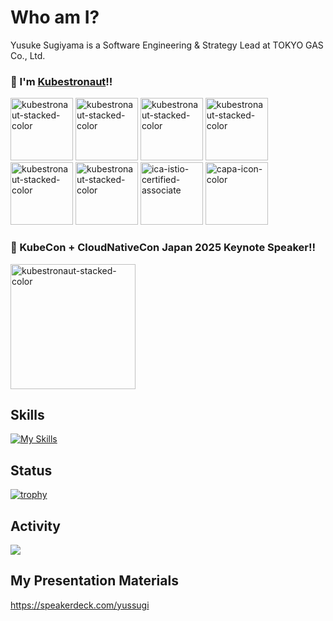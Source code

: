 # Who am I?

Yusuke Sugiyama is a Software Engineering & Strategy Lead at TOKYO GAS Co., Ltd.

### 🚢 I'm [Kubestronaut](https://www.cncf.io/training/kubestronaut/?_sft_lf-country=jp&p=yusuke-sugiyama)!!

<img width="100" alt="kubestronaut-stacked-color" src="https://github.com/user-attachments/assets/af5866d1-7c1c-41d9-90f1-b3c53fb8b7de" />
<img width="100" alt="kubestronaut-stacked-color" src="https://github.com/user-attachments/assets/c641c083-9a86-46cd-b1fd-d73cd60d734b" />
<img width="100" alt="kubestronaut-stacked-color" src="https://github.com/user-attachments/assets/36446eb0-6ec0-4850-aa8a-f733c27c5d5d" />
<img width="100" alt="kubestronaut-stacked-color" src="https://github.com/user-attachments/assets/ab209d8d-0282-494c-a9ab-7beabb1711ee" />
<img width="100" alt="kubestronaut-stacked-color" src="https://github.com/user-attachments/assets/4728f376-2b13-4ea5-972c-bfb66d3d43f3" />
<img width="100" alt="kubestronaut-stacked-color" src="https://github.com/user-attachments/assets/8d20a25f-277d-4247-afbf-59fc1d636411" />
<img width="100" height="100" alt="ica-istio-certified-associate" src="https://github.com/user-attachments/assets/d34533eb-8141-442c-b508-3c240b8a619a" />
<img width="100" height="100" alt="capa-icon-color" src="https://github.com/user-attachments/assets/3bb51072-9151-4045-9f83-31cc51c9b90b" />


### 📢 KubeCon + CloudNativeCon Japan 2025 Keynote Speaker!!

<a href="https://www.credly.com/badges/10d420c1-2f92-426c-bea1-7f7c2ee4ba4e/public_url">
<img width="200" alt="kubestronaut-stacked-color" src="https://github.com/user-attachments/assets/a2dfd0e4-c583-4f5b-a03d-c99fcf91a4a4" />
</a>

## Skills

[![My Skills](https://skillicons.dev/icons?i=kubernetes,docker,aws,azure,terraform,grafana,linux,nginx,html,react,nextjs,ts,nodejs,nestjs,go,java,postgres,npm,github,githubactions,md,notion)](https://skillicons.dev)

## Status

[![trophy](https://github-profile-trophy.vercel.app/?username=YusukeSugiyamaTG&theme=onedark)](https://github.com/ryo-ma/github-profile-trophy)

## Activity

![](http://github-profile-summary-cards.vercel.app/api/cards/profile-details?username=YusukeSugiyamaTG&theme=nord_bright)

## My Presentation Materials

https://speakerdeck.com/yussugi
